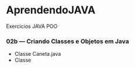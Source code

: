 # AprendendoJAVA
Exercicios JAVA POO
### 02b — Criando Classes e Objetos em Java
  - Classe Caneta.java
  - Classe 
